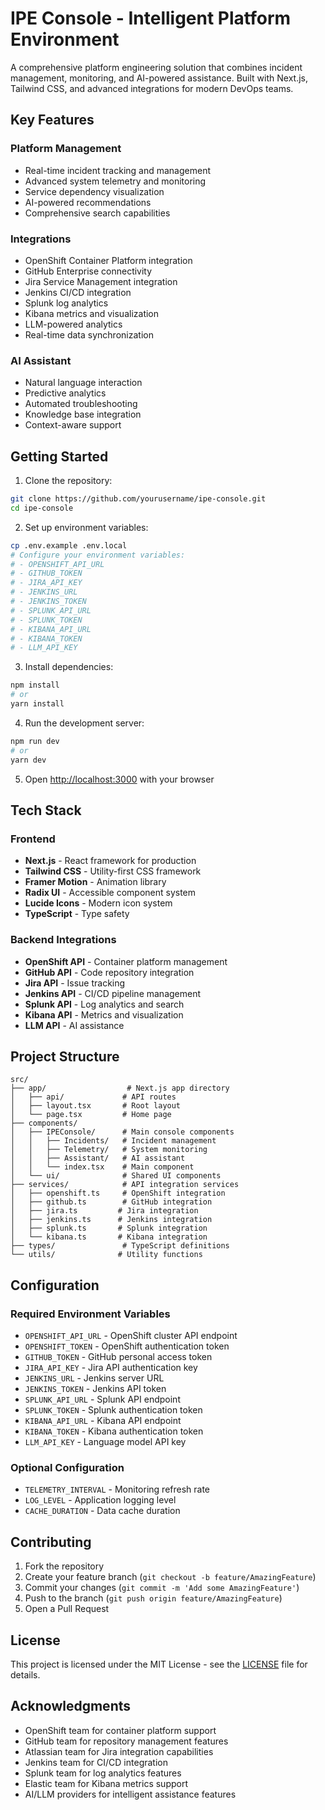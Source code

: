 # IPE Console - Intelligent Platform Environment

A comprehensive platform engineering solution that combines incident management, monitoring, and AI-powered assistance. Built with Next.js, Tailwind CSS, and advanced integrations for modern DevOps teams.

## Key Features

### Platform Management
- Real-time incident tracking and management
- Advanced system telemetry and monitoring
- Service dependency visualization
- AI-powered recommendations
- Comprehensive search capabilities

### Integrations
- OpenShift Container Platform integration
- GitHub Enterprise connectivity
- Jira Service Management integration
- Jenkins CI/CD integration
- Splunk log analytics
- Kibana metrics and visualization
- LLM-powered analytics
- Real-time data synchronization

### AI Assistant
- Natural language interaction
- Predictive analytics
- Automated troubleshooting
- Knowledge base integration
- Context-aware support

## Getting Started

1. Clone the repository:
```bash
git clone https://github.com/yourusername/ipe-console.git
cd ipe-console
```

2. Set up environment variables:
```bash
cp .env.example .env.local
# Configure your environment variables:
# - OPENSHIFT_API_URL
# - GITHUB_TOKEN
# - JIRA_API_KEY
# - JENKINS_URL
# - JENKINS_TOKEN
# - SPLUNK_API_URL
# - SPLUNK_TOKEN
# - KIBANA_API_URL
# - KIBANA_TOKEN
# - LLM_API_KEY
```

3. Install dependencies:
```bash
npm install
# or
yarn install
```

4. Run the development server:
```bash
npm run dev
# or
yarn dev
```

5. Open [http://localhost:3000](http://localhost:3000) with your browser

## Tech Stack

### Frontend
- **Next.js** - React framework for production
- **Tailwind CSS** - Utility-first CSS framework
- **Framer Motion** - Animation library
- **Radix UI** - Accessible component system
- **Lucide Icons** - Modern icon system
- **TypeScript** - Type safety

### Backend Integrations
- **OpenShift API** - Container platform management
- **GitHub API** - Code repository integration
- **Jira API** - Issue tracking
- **Jenkins API** - CI/CD pipeline management
- **Splunk API** - Log analytics and search
- **Kibana API** - Metrics and visualization
- **LLM API** - AI assistance

## Project Structure

```
src/
├── app/                  # Next.js app directory
│   ├── api/             # API routes
│   ├── layout.tsx       # Root layout
│   └── page.tsx         # Home page
├── components/
│   ├── IPEConsole/      # Main console components
│   │   ├── Incidents/   # Incident management
│   │   ├── Telemetry/   # System monitoring
│   │   ├── Assistant/   # AI assistant
│   │   └── index.tsx    # Main component
│   └── ui/              # Shared UI components
├── services/            # API integration services
│   ├── openshift.ts     # OpenShift integration
│   ├── github.ts        # GitHub integration
│   ├── jira.ts         # Jira integration
│   ├── jenkins.ts      # Jenkins integration
│   ├── splunk.ts       # Splunk integration
│   └── kibana.ts       # Kibana integration
├── types/               # TypeScript definitions
└── utils/              # Utility functions
```

## Configuration

### Required Environment Variables
- `OPENSHIFT_API_URL` - OpenShift cluster API endpoint
- `OPENSHIFT_TOKEN` - OpenShift authentication token
- `GITHUB_TOKEN` - GitHub personal access token
- `JIRA_API_KEY` - Jira API authentication key
- `JENKINS_URL` - Jenkins server URL
- `JENKINS_TOKEN` - Jenkins API token
- `SPLUNK_API_URL` - Splunk API endpoint
- `SPLUNK_TOKEN` - Splunk authentication token
- `KIBANA_API_URL` - Kibana API endpoint
- `KIBANA_TOKEN` - Kibana authentication token
- `LLM_API_KEY` - Language model API key

### Optional Configuration
- `TELEMETRY_INTERVAL` - Monitoring refresh rate
- `LOG_LEVEL` - Application logging level
- `CACHE_DURATION` - Data cache duration

## Contributing

1. Fork the repository
2. Create your feature branch (`git checkout -b feature/AmazingFeature`)
3. Commit your changes (`git commit -m 'Add some AmazingFeature'`)
4. Push to the branch (`git push origin feature/AmazingFeature`)
5. Open a Pull Request

## License

This project is licensed under the MIT License - see the [LICENSE](LICENSE) file for details.

## Acknowledgments

- OpenShift team for container platform support
- GitHub team for repository management features
- Atlassian team for Jira integration capabilities
- Jenkins team for CI/CD integration
- Splunk team for log analytics features
- Elastic team for Kibana metrics support
- AI/LLM providers for intelligent assistance features